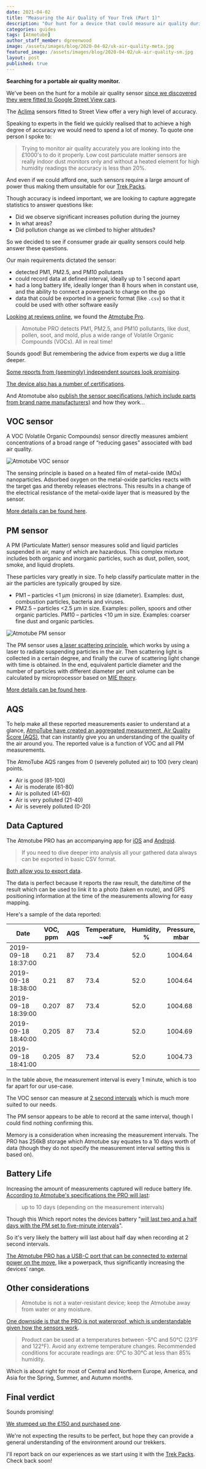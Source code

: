 ```yaml
---
date: 2021-04-02
title: "Measuring the Air Quality of Your Trek (Part 1)"
description: "Our hunt for a device that could measure air quality during adventures."
categories: guides
tags: [Atmotube]
author_staff_member: dgreenwood
image: /assets/images/blog/2020-04-02/uk-air-quality-meta.jpg
featured_image: /assets/images/blog/2020-04-02/uk-air-quality-sm.jpg
layout: post
published: true
---
```


**Searching for a portable air quality monitor.**

We've been on the hunt for a mobile air quality sensor [since we discovered they were fitted to Google Street View cars](/blog/2019/google-street-view-cameras-more-than-meets-the-eye
).

The [Aclima](https://www.aclima.io/) sensors fitted to Street View offer a very high level of accuracy.

Speaking to experts in the field we quickly realised that to achieve a high degree of accuracy we would need to spend a lot of money. To quote one person I spoke to:

> Trying to monitor air quality accurately you are looking into the £1000's  to do it properly. Low cost particulate matter sensors are really indoor dust monitors only and without a heated element for high humidity readings the accuracy is less than 20%.

And even if we could afford one, such sensors require a large amount of power thus making them unsuitable for our [Trek Packs](https://guides.trekview.org/trek-pack/v2).

Though accuracy is indeed important, we are looking to capture aggregate statistics to answer questions like:

* Did we observe significant increases pollution during the journey
* In what areas?
* Did pollution change as we climbed to higher altitudes?

So we decided to see if consumer grade air quality sensors could help answer these questions.

Our main requirements dictated the sensor:

* detected PM1, PM2.5, and PM10 pollutants
* could record data at defined interval, ideally up to 1 second apart
* had a long battery life, ideally longer than 8 hours when in constant use, and the ability to connect a powerpack to charge on the go
* data that could be exported in a generic format (like `.csv`) so that it could be used with other software easily

[Looking at reviews online](https://www.which.co.uk/news/2019/10/my-week-with-the-atmotube-pro-air-quality-monitor/), we found the [Atmotube Pro](https://atmotube.com/products/atmotube-pro?view=en).

> Atmotube PRO detects PM1, PM2.5, and PM10 pollutants, like dust, pollen, soot, and mold, plus a wide range of Volatile Organic Compounds (VOCs). All in real time!

Sounds good! But remembering the advice from experts we dug a little deeper.

[Some reports from (seemingly) independent sources look promising](https://seetheair.wordpress.com/2020/02/18/low-cost-portable-monitors-vs-reference-monitors-part1/).

[The device also has a number of certifications](https://help.atmotube.com/technical/15-certification/).

And Atomotube also [publish the sensor specifications (which include parts from brand name manufacturers)](https://help.atmotube.com/technical/1-atmotube-specs/) and how they work...

## VOC sensor

A VOC (Volatile Organic Compounds) sensor directly measures ambient concentrations of a broad range of “reducing gases” associated with bad air quality. 

<img class="img-fluid" src="/assets/images/blog/2021-04-02/atmotube-voc-sensor.gif" alt="Atmotube VOC sensor" title="Atmotube VOC sensor" />

The sensing principle is based on a heated film of metal-oxide (MOx) nanoparticles. Adsorbed oxygen on the metal-oxide particles reacts with the target gas and thereby releases electrons. This results in a change of the electrical resistance of the metal-oxide layer that is measured by the sensor.

[More details can be found here](https://help.atmotube.com/technical/2-atmotube-voc/).

## PM sensor

A PM (Particulate Matter) sensor measures solid and liquid particles suspended in air, many of which are hazardous. This complex mixture includes both organic and inorganic particles, such as dust, pollen, soot, smoke, and liquid droplets.

These particles vary greatly in size. To help classify particulate matter in the air the particles are typically grouped by size.

* PM1 – particles <1 μm (microns) in size (diameter). Examples: dust, combustion particles, bacteria and viruses.
* PM2.5 – particles <2.5 μm in size. Examples: pollen, spoors and other organic particles.
PM10 – particles <10 μm in size. Examples: coarser fine dust and organic particles.

<img class="img-fluid" src="/assets/images/blog/2021-04-02/atmotube-pm-sensor.png" alt="Atmotube PM sensor" title="Atmotube PM sensor" />

The PM sensor uses [a laser scattering principle](https://en.wikipedia.org/wiki/Light_scattering_by_particles), which works by using a laser to radiate suspending particles in the air. Then scattering light is collected in a certain degree, and finally the curve of scattering light change with time is obtained. In the end, equivalent particle diameter and the number of particles with different diameter per unit volume can be calculated by microprocessor based on [MIE theory](https://en.wikipedia.org/wiki/Mie_scattering).

[More details can be found here](https://help.atmotube.com/technical/3-atmotube-pm/).

## AQS

To help make all these reported measurements easier to understand at a glance, [AtmoTube have created an aggregated measurement, Air Quality Score (AQS)](https://help.atmotube.com/faq/9-atmotube-aqs/), that can instantly give you an understanding of the quality of the air around you. The reported value is a function of VOC and all PM measurements.

The AtmoTube AQS ranges from 0 (severely polluted air) to 100 (very clean) points.

* Air is good (81-100)
* Air is moderate (61-80)
* Air is polluted (41-60)
* Air is very polluted (21-40)
* Air is severely polluted (0-20)

## Data Captured

The Atmotube PRO has an accompanying app for [iOS](https://itunes.apple.com/us/app/atmotube/id1080310110?ls=1&mt=8) and [Android](https://play.google.com/store/apps/details?id=com.atmotube.app).

> If you need to dive deeper into analysis all your gathered data always can be exported in basic CSV format. 

[Both allow you to export data](https://help.atmotube.com/app/6-atmotube-csv/).

The data is perfect because it reports the raw result, the date/time of the result which can be used to link it to a photo (taken en route), and GPS positioning information at the time of the measurements allowing for easy mapping.

Here's a sample of the data reported:

|Date               |VOC, ppm|AQS|Temperature, ¬∞F|Humidity, %|Pressure, mbar|PM1, ug/m¬≥|PM2.5, ug/m¬≥|PM10, ug/m¬≥|Latitude  |Longitude   |
|-------------------|--------|---|----------------|-----------|--------------|-----------|-------------|------------|----------|------------|
|2019-09-18 18:37:00|0.21    |87 |73.4            |52.0       |1004.64       |1.0        |2.0          |3.0         |37.7749243|-122.4544349|
|2019-09-18 18:38:00|0.21    |87 |73.4            |52.0       |1004.64       |1.0        |2.0          |3.0         |37.7749243|-122.4544349|
|2019-09-18 18:39:00|0.207   |87 |73.4            |52.0       |1004.68       |1.0        |2.0          |3.0         |37.7749243|-122.4544349|
|2019-09-18 18:40:00|0.205   |87 |73.4            |52.0       |1004.69       |1.0        |2.0          |3.0         |37.7749243|-122.4544349|
|2019-09-18 18:41:00|0.205   |87 |73.4            |52.0       |1004.73       |1.0        |2.0          |3.0         |37.7749243|-122.4544349|

In the table above, the measurement interval is every 1 minute, which is too far apart for our use-case.

The VOC sensor can measure at [2 second intervals](https://help.atmotube.com/technical/2-atmotube-voc/) which is much more suited to our needs.

The PM sensor appears to be able to record at the same interval, though I could find nothing confirming this.

Memory is a consideration when increasing the measurement intervals. The PRO has 256kB storage which Atmotube say equates to a 10 days worth of data (though they do not specify the measurement interval setting this is based on).

## Battery Life

Increasing the amount of measurements captured will reduce battery life. [According to Atmotube's specifications the PRO will last](https://help.atmotube.com/technical/1-atmotube-specs/):

> up to 10 days (depending on the measurement intervals)

Though this Which report notes the devices battery "[will last two and a half days with the PM set to five-minute intervals](https://www.which.co.uk/news/2019/10/my-week-with-the-atmotube-pro-air-quality-monitor/)".

So it's very likely the battery will last about half day when recording at 2 second intervals.

[The Atmotube PRO has a USB-C port that can be connected to external power on the move](https://help.atmotube.com/technical/6-atmotube-charging/), like a powerpack, thus significantly increasing the devices' range.

## Other considerations

> Atmotube is not a water-resistant device; keep the Atmotube away from water or any moisture.

[One downside is that the PRO is not waterproof, which is understandable given how the sensors work](https://help.atmotube.com/technical/7-atmotube-operation/).

> Product can be used at a temperatures between -5°C and 50°C (23°F and 122°F). Avoid any extreme temperature changes. Recommended conditions for accurate readings are: 0°C to 30°C at less than 85% humidity.

Which is about right for most of Central and Northern Europe, America, and Asia for the Spring, Summer, and Autumn months.

## Final verdict

Sounds promising!

[We stumped up the £150 and purchased one](https://atmotube.com/products/atmotube-pro?view=en).

We're not expecting the results to be perfect, but hope they can provide a general understanding of the environment around our trekkers.

I'll report back on our experiences as we start using it with the [Trek Packs](/trek-pack). Check back soon!